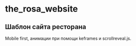 # the_rosa_website

## Шаблон сайта ресторана

Mobile first, анимации при помощи keframes и scrollreveal.js.
